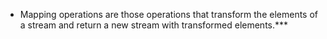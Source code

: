 - Mapping operations are those operations that transform the elements of a stream and return a new stream with transformed elements.***